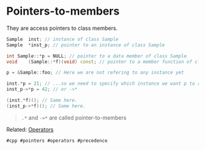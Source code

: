 # Pointers-to-members

They are access pointers to class members.

```cpp
Sample	inst; // instance of class Sample
Sample	*inst_p; // pointer to an instance of class Sample

int	Sample::*p = NULL; // pointer to a data member of class Sample
void	(Sample::*f)(void) const; // pointer to a member function of class Sample and don't forget to specify if your function is const

p = &Sample::foo; // Here we are not refering to any instance yet

inst.*p = 21; // ...so we need to specify which instance we want p to refer to with .* operator
inst_p->*p = 42; // or ->*

(inst.*f)(); // Same here.
(inst_p->*f)(); // Same here.
```

> ``.*`` and ``->*`` are called pointer-to-members

Related: [Operators](https://cplusplus.com/doc/tutorial/operators/)

    #cpp #pointers #operators #precedence
